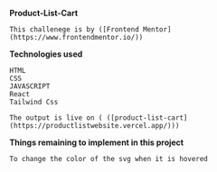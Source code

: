 **Product-List-Cart**
```
This challenege is by ([Frontend Mentor](https://www.frontendmentor.io/))
```
**Technologies used**
```
HTML
CSS
JAVASCRIPT
React
Tailwind Css
```

```
The output is live on ( ([product-list-cart](https://productlistwebsite.vercel.app/)))
```

**Things remaining to implement in this project**
```
To change the color of the svg when it is hovered
```
